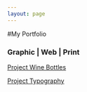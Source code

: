 ```yaml
---
layout: page
---
```


#My Portfolio

### Graphic | Web | Print

[Project Wine Bottles](http://valesbc.github.io/project1)

[Project Typography](valesbc.github.io/project2.md)
